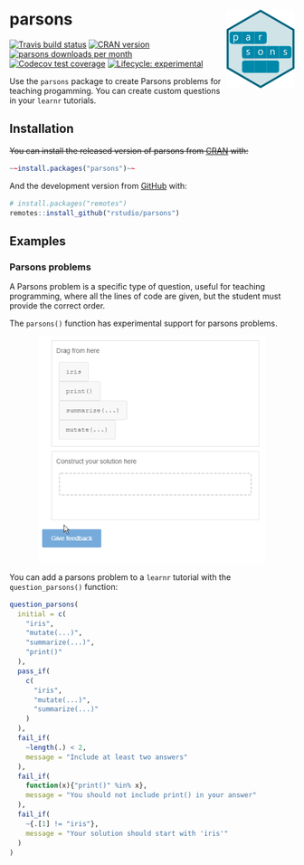
<!-- README.md is generated from README.Rmd. Please edit that file -->

# parsons <img src='man/figures/parsons-logo.png' align="right" height="139" />

<!-- badges: start -->

[![Travis build
status](https://travis-ci.org/rstudio/parsons.svg?branch=master)](https://travis-ci.org/rstudio/parsons)
[![CRAN
version](http://www.r-pkg.org/badges/version/parsons)](https://cran.r-project.org/package=parsons)
[![parsons downloads per
month](http://cranlogs.r-pkg.org/badges/parsons)](http://www.rpackages.io/package/parsons)
[![Codecov test
coverage](https://codecov.io/gh/rstudio/parsons/branch/master/graph/badge.svg)](https://codecov.io/gh/rstudio/parsons?branch=master)
[![Lifecycle:
experimental](https://img.shields.io/badge/lifecycle-experimental-orange.svg)](https://www.tidyverse.org/lifecycle/#experimental)
<!-- badges: end -->

Use the `parsons` package to create Parsons problems for teaching
progamming. You can create custom questions in your `learnr` tutorials.

## Installation

~~You can install the released version of parsons from
[CRAN](https://CRAN.R-project.org) with:~~

``` r
~~install.packages("parsons")~~
```

And the development version from
[GitHub](https://github.com/rstudio/parsons) with:

``` r
# install.packages("remotes")
remotes::install_github("rstudio/parsons")
```

## Examples

### Parsons problems

A Parsons problem is a specific type of question, useful for teaching
programming, where all the lines of code are given, but the student must
provide the correct order.

The `parsons()` function has experimental support for parsons problems.

<center>

<img src="man/figures/parsons_app.gif" style = 'width:400px;'></img>

</center>

You can add a parsons problem to a `learnr` tutorial with the
`question_parsons()` function:

``` r
question_parsons(
  initial = c(
    "iris",
    "mutate(...)",
    "summarize(...)",
    "print()"
  ),
  pass_if(
    c(
      "iris",
      "mutate(...)",
      "summarize(...)"
    )
  ),
  fail_if(
    ~length(.) < 2,
    message = "Include at least two answers"
  ),
  fail_if(
    function(x){"print()" %in% x},
    message = "You should not include print() in your answer"
  ),
  fail_if(
    ~{.[1] != "iris"},
    message = "Your solution should start with 'iris'"
  )
)
```
